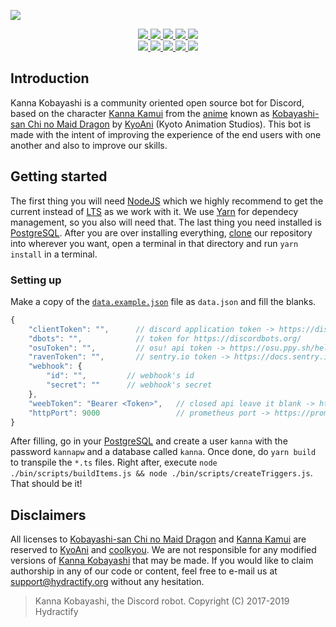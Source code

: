 <div>
	<p>
		<a href="https://www.hydractify.org">
			<img src="https://cdn.discordapp.com/attachments/430532424280178688/580901034327670836/banner.png" />
		</a>
	</p>
	<p align="center">
		<a href="https://github.com/Hydractify/kanna_kobayashi/blob/stable/package.json#L3">
			<img src="https://img.shields.io/badge/kanna_kobayashi-v4.5.1-fcbbd5.svg?style=flat-square" />
		</a>
		<a href="https://www.hydractify.org/discord">
			<img src="https://img.shields.io/discord/298969150133370880.svg?style=flat-square&logo=discord">
		</a>
		<a href="https://www.hydractify.org/patreon">
			<img src="https://img.shields.io/badge/Patreon-support!-fa6956.svg?style=flat-square&logo=patreon" />
		</a>
		<a href="https://trello.com/hydractify/">
			<img src="https://img.shields.io/badge/Trello-hydractify-blue.svg?style=flat-square&logo=trello" />
		</a>
		<a href="https://twitter.com/hydractify">
			<img src="https://img.shields.io/twitter/follow/hydractify.svg?style=social&logo=twitter">
		</a>
		<br />
		<a href="https://travis-ci.org/hydractify/kanna_kobayashi">
			<img src="https://travis-ci.org/hydractify/kanna_kobayashi.svg" />
		</a>
		<a href="https://github.com/Hydractify/kanna_kobayashi/issues">
			<img src="https://img.shields.io/github/issues/Hydractify/kanna_kobayashi.svg?style=flat-square">
		</a>
		<a href="https://github.com/Hydractify/kanna_kobayashi/graphs/contributors">
			<img src="https://img.shields.io/github/contributors/Hydractify/kanna_kobayashi.svg?style=flat-square">
		</a>
		<a href="https://github.com/Hydractify/kanna_kobayashi/blob/stable/LICENSE">
			<img src="https://img.shields.io/github/license/Hydractify/kanna_kobayashi.svg?style=flat-square">
		</a>
		<a href="https://graphs.hydractify.org/d/G0kS04WWz/kanna-kobayashi?orgId=1">
			<img src="https://img.shields.io/badge/Grafana-kanna_kobayashi-orange.svg?style=flat-square&logo=grafana">
		</a>
	</p>
</div>

## Introduction

Kanna Kobayashi is a community oriented open source bot for Discord, based on the character [Kanna Kamui] from the [anime] known as [Kobayashi-san Chi no Maid Dragon] by [KyoAni] (Kyoto Animation Studios). This bot is made with the intent of improving the experience of the end users with one another and also to improve our skills.

## Getting started

The first thing you will need [NodeJS] which we highly recommend to get the current instead of [LTS] as we work with it. We use [Yarn] for dependecy management, so you also will need that. The last thing you need installed is [PostgreSQL]. After you are over installing everything, [clone] our repository into wherever you want, open a terminal in that directory and run `yarn install` in a terminal.

### Setting up

Make a copy of the [`data.example.json`] file as `data.json` and fill the blanks.

```js
{
	"clientToken": "",      // discord application token -> https://discordapp.com/developers/applications/
	"dbots": "",            // token for https://discordbots.org/
	"osuToken": "",         // osu! api token -> https://osu.ppy.sh/help/wiki/osu!api
	"ravenToken": "",       // sentry.io token -> https://docs.sentry.io/error-reporting/quickstart/
	"webhook": {
		"id": "",         // webhook's id
		"secret": ""      // webhook's secret
	},
	"weebToken": "Bearer <Token>",   // closed api leave it blank -> https://docs.weeb.sh/
	"httpPort": 9000                 // prometheus port -> https://prometheus.io/docs/introduction/overview/ && https://grafana.com/docs/
}
```

After filling, go in your [PostgreSQL] and create a user `kanna` with the password `kannapw` and a database called `kanna`. Once done, do `yarn build` to transpile the `*.ts` files. Right after, execute `node ./bin/scripts/buildItems.js && node ./bin/scripts/createTriggers.js`. That should be it!

## Disclaimers

All licenses to [Kobayashi-san Chi no Maid Dragon] and [Kanna Kamui] are reserved to [KyoAni] and [coolkyou]. We are not responsible for any modified versions of [Kanna Kobayashi] that may be made. If you would like to claim authorship in any of our code or content, feel free to e-mail us at support@hydractify.org without any hesitation.

> Kanna Kobayashi, the Discord robot.
> Copyright (C) 2017-2019 Hydractify

<!-- Introduction -->

[kanna kamui]: https://maid-dragon.fandom.com/wiki/Kanna_Kamui
[anime]: https://en.wikipedia.org/wiki/Anime
[kobayashi-san chi no maid dragon]: https://maid-dragon.fandom.com/wiki/Kobayashi-san_Chi_no_Maid_Dragon_Wiki
[kyoani]: http://www.kyotoanimation.co.jp/

<!-- Getting Started -->

[nodejs]: https://nodejs.org/en/
[lts]: https://en.wikipedia.org/wiki/Long-term_support
[yarn]: https://yarnpkg.com/en/
[postgresql]: https://www.postgresql.org/
[clone]: https://help.github.com/en/articles/cloning-a-repository

<!-- Setting Up -->

[`data.example.json`]: https://github.com/Hydractify/kanna_kobayashi/blob/stable/data.example.json

<!-- Disclaimers -->

[coolkyou]: https://twitter.com/coolkyou2
[kanna kobayashi]: https://github.com/hydractify/kanna_kobayashi
